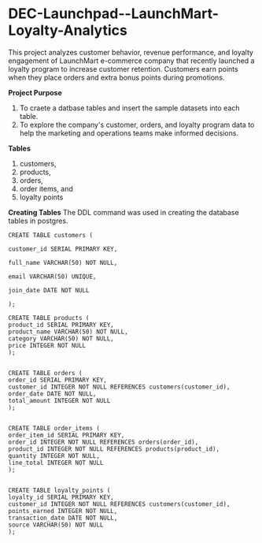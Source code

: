 # DEC-Launchpad--LaunchMart-Loyalty-Analytics
This project analyzes customer behavior, revenue performance, and loyalty engagement of LaunchMart e-commerce company that recently launched a loyalty program to increase customer retention. Customers earn points when they place orders and extra bonus points during promotions. 

**Project Purpose**
1. To craete a datbase tables and insert the sample datasets into each table.
2. To explore the company's customer, orders, and loyalty program data to help the marketing and operations teams make informed decisions.

**Tables**
1.  customers,
2.  products,
3.  orders,
4.  order items, and
5.  loyalty points

**Creating Tables**
The DDL command was used in creating the database tables in postgres. 

    CREATE TABLE customers (

    customer_id SERIAL PRIMARY KEY,

    full_name VARCHAR(50) NOT NULL,

    email VARCHAR(50) UNIQUE,

    join_date DATE NOT NULL

    );
  
    CREATE TABLE products (
    product_id SERIAL PRIMARY KEY,
    product_name VARCHAR(50) NOT NULL,
    category VARCHAR(50) NOT NULL,
    price INTEGER NOT NULL
    );
    
    
    CREATE TABLE orders (
    order_id SERIAL PRIMARY KEY,
    customer_id INTEGER NOT NULL REFERENCES customers(customer_id),
    order_date DATE NOT NULL,
    total_amount INTEGER NOT NULL
    );
    
    
    CREATE TABLE order_items (
    order_item_id SERIAL PRIMARY KEY,
    order_id INTEGER NOT NULL REFERENCES orders(order_id),
    product_id INTEGER NOT NULL REFERENCES products(product_id),
    quantity INTEGER NOT NULL,
    line_total INTEGER NOT NULL
    );
    
    
    CREATE TABLE loyalty_points (
    loyalty_id SERIAL PRIMARY KEY,
    customer_id INTEGER NOT NULL REFERENCES customers(customer_id),
    points_earned INTEGER NOT NULL,
    transaction_date DATE NOT NULL,
    source VARCHAR(50) NOT NULL
    );

